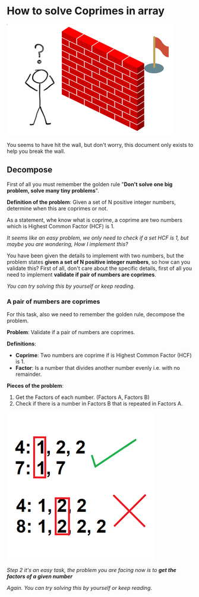# How to solve Coprimes in array

![You can't go forward](./imgs/goal1.jpg)

You seems to have hit the wall, but don't worry, this document only exists to help you break the wall.

## Decompose

First of all you must remember the golden rule "**Don't solve one big problem, solve many tiny problems**".

**Definition of the problem**: Given a set of N positive integer numbers, determine when this are coprimes or not.

As a statement, whe know what is coprime, a coprime are two numbers which is Highest Common Factor (HCF) is 1.

*It seems like an easy problem, we only need to check if a set HCF is 1, but maybe you are wondering, How I implement this?*

You have been given the details to implement with two numbers, but the problem states **given a set of N positive integer numbers**, so how can you validate this? First of all, don't care about the specific details, first of all you need to implement **validate if pair of numbers are coprimes**.

*You can try solving this by yourself or keep reading*.

### A pair of numbers are coprimes

For this task, also we need to remember the golden rule, decompose the problem.

**Problem**: Validate if a pair of numbers are coprimes.

**Definitions**:

* **Coprime**: Two numbers are coprime if is Highest Common Factor (HCF) is 1.
* **Factor**: Is a number that divides another number evenly i.e. with no remainder.

**Pieces of the problem**:

1. Get the Factors of each number. (Factors A, Factors B)
2. Check if there is a number in Factors B that is repeated in Factors A.

![Coprimes example](./imgs/Coprimes.png)

*Step 2 it's an easy task, the problem you are facing now is to **get the factors of a given number***

*Again. You can try solving this by yourself or keep reading*.